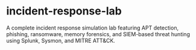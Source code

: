 # incident-response-lab
A complete incident response simulation lab featuring APT detection, phishing, ransomware, memory forensics, and SIEM-based threat hunting using Splunk, Sysmon, and MITRE ATT&amp;CK.
